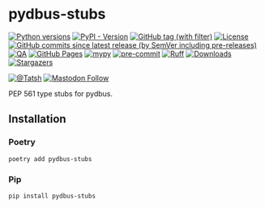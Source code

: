 # pydbus-stubs

[![Python versions](https://img.shields.io/pypi/pyversions/pydbus-stubs.svg?color=blue&logo=python&logoColor=white)](https://www.python.org/)
[![PyPI - Version](https://img.shields.io/pypi/v/pydbus-stubs)](https://pypi.org/project/pydbus-stubs/)
[![GitHub tag (with filter)](https://img.shields.io/github/v/tag/Tatsh/pydbus-stubs)](https://github.com/Tatsh/pydbus-stubs/tags)
[![License](https://img.shields.io/github/license/Tatsh/pydbus-stubs)](https://github.com/Tatsh/pydbus-stubs/blob/master/LICENSE.txt)
[![GitHub commits since latest release (by SemVer including pre-releases)](https://img.shields.io/github/commits-since/Tatsh/pydbus-stubs/v0.0.3/master)](https://github.com/Tatsh/pydbus-stubs/compare/v0.0.3...master)
[![QA](https://github.com/Tatsh/pydbus-stubs/actions/workflows/qa.yml/badge.svg)](https://github.com/Tatsh/pydbus-stubs/actions/workflows/qa.yml)
[![GitHub Pages](https://github.com/Tatsh/pydbus-stubs/actions/workflows/pages/pages-build-deployment/badge.svg)](https://tatsh.github.io/pydbus-stubs/)
[![mypy](https://www.mypy-lang.org/static/mypy_badge.svg)](http://mypy-lang.org/)
[![pre-commit](https://img.shields.io/badge/pre--commit-enabled-brightgreen?logo=pre-commit&logoColor=white)](https://github.com/pre-commit/pre-commit)
[![Ruff](https://img.shields.io/endpoint?url=https://raw.githubusercontent.com/astral-sh/ruff/main/assets/badge/v2.json)](https://github.com/astral-sh/ruff)
[![Downloads](https://static.pepy.tech/badge/pydbus-stubs/month)](https://pepy.tech/project/pydbus-stubs)
[![Stargazers](https://img.shields.io/github/stars/Tatsh/pydbus-stubs?logo=github&style=flat)](https://github.com/Tatsh/pydbus-stubs/stargazers)

[![@Tatsh](https://img.shields.io/badge/dynamic/json?url=https%3A%2F%2Fpublic.api.bsky.app%2Fxrpc%2Fapp.bsky.actor.getProfile%2F%3Factor%3Ddid%3Aplc%3Auq42idtvuccnmtl57nsucz72%26query%3D%24.followersCount%26style%3Dsocial%26logo%3Dbluesky%26label%3DFollow%2520%40Tatsh&query=%24.followersCount&style=social&logo=bluesky&label=Follow%20%40Tatsh)](https://bsky.app/profile/Tatsh.bsky.social)
[![Mastodon Follow](https://img.shields.io/mastodon/follow/109370961877277568?domain=hostux.social&style=social)](https://hostux.social/@Tatsh)

PEP 561 type stubs for pydbus.

## Installation

### Poetry

```shell
poetry add pydbus-stubs
```

### Pip

```shell
pip install pydbus-stubs
```
